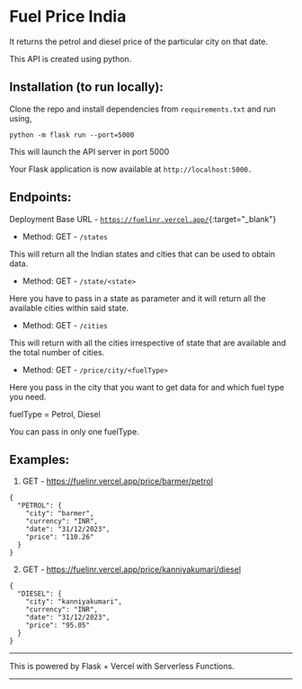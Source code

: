# Fuel Price India

It returns the petrol and diesel price of the particular city on that date.

This API is created using python.

## Installation (to run locally):

Clone the repo and install dependencies from `requirements.txt` and run using,

```
python -m flask run --port=5000
```
This will launch the API server in port 5000

Your Flask application is now available at `http://localhost:5000.`

## Endpoints:

Deployment Base URL - [`https://fuelinr.vercel.app/`](https://fuelinr.vercel.app/){:target="_blank"}

- Method: GET - `/states`

This will return all the Indian states and cities that can be used to obtain data.

- Method: GET - `/state/<state>`

Here you have to pass in a state as parameter and it will return all the available cities within said state.

- Method: GET - `/cities`

This will return with all the cities irrespective of state that are available and the total number of cities.

- Method: GET - `/price/city/<fuelType>`

Here you pass in the city that you want to get data for and which fuel type you need.

fuelType = Petrol, Diesel

You can pass in only one fuelType.

## Examples:

1. GET - https://fuelinr.vercel.app/price/barmer/petrol

```
{
  "PETROL": {
    "city": "barmer",
    "currency": "INR",
    "date": "31/12/2023",
    "price": "110.26"
  }
}
```

2. GET - https://fuelinr.vercel.app/price/kanniyakumari/diesel

```
{
  "DIESEL": {
    "city": "kanniyakumari",
    "currency": "INR",
    "date": "31/12/2023",
    "price": "95.05"
  }
}
```

---

This is powered by Flask + Vercel with Serverless Functions.

---
